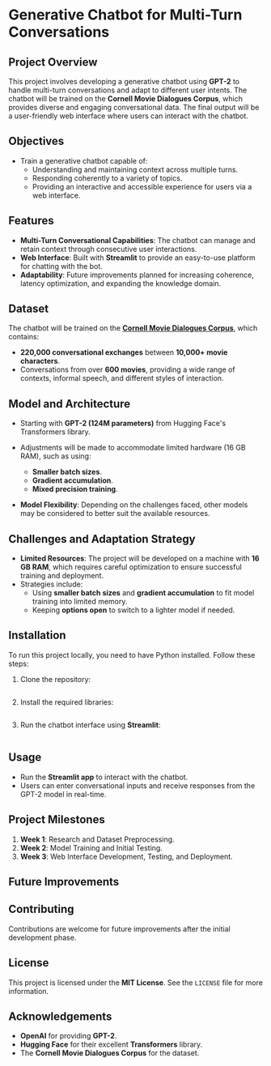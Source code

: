 # Generative Chatbot for Multi-Turn Conversations

## Project Overview
This project involves developing a generative chatbot using **GPT-2** to handle multi-turn conversations and adapt to different user intents. The chatbot will be trained on the **Cornell Movie Dialogues Corpus**, which provides diverse and engaging conversational data. The final output will be a user-friendly web interface where users can interact with the chatbot.

## Objectives
- Train a generative chatbot capable of:
  - Understanding and maintaining context across multiple turns.
  - Responding coherently to a variety of topics.
  - Providing an interactive and accessible experience for users via a web interface.

## Features
- **Multi-Turn Conversational Capabilities**: The chatbot can manage and retain context through consecutive user interactions.
- **Web Interface**: Built with **Streamlit** to provide an easy-to-use platform for chatting with the bot.
- **Adaptability**: Future improvements planned for increasing coherence, latency optimization, and expanding the knowledge domain.

## Dataset
The chatbot will be trained on the **[Cornell Movie Dialogues Corpus](https://www.kaggle.com/datasets/rajathmc/cornell-moviedialog-corpus)**, which contains:
- **220,000 conversational exchanges** between **10,000+ movie characters**.
- Conversations from over **600 movies**, providing a wide range of contexts, informal speech, and different styles of interaction.

## Model and Architecture
- Starting with **GPT-2 (124M parameters)** from Hugging Face's Transformers library.
- Adjustments will be made to accommodate limited hardware (16 GB RAM), such as using:
  - **Smaller batch sizes**.
  - **Gradient accumulation**.
  - **Mixed precision training**.

- **Model Flexibility**: Depending on the challenges faced, other models may be considered to better suit the available resources.

## Challenges and Adaptation Strategy
- **Limited Resources**: The project will be developed on a machine with **16 GB RAM**, which requires careful optimization to ensure successful training and deployment.
- Strategies include:
  - Using **smaller batch sizes** and **gradient accumulation** to fit model training into limited memory.
  - Keeping **options open** to switch to a lighter model if needed.

## Installation
To run this project locally, you need to have Python installed. Follow these steps:

1. Clone the repository:
    ```sh

    ```

2. Install the required libraries:
    ```sh
   
    ```

3. Run the chatbot interface using **Streamlit**:
    ```sh

    ```

## Usage
- Run the **Streamlit app** to interact with the chatbot.
- Users can enter conversational inputs and receive responses from the GPT-2 model in real-time.

## Project Milestones
1. **Week 1**: Research and Dataset Preprocessing.
2. **Week 2**: Model Training and Initial Testing.
3. **Week 3**: Web Interface Development, Testing, and Deployment.

## Future Improvements


## Contributing
Contributions are welcome for future improvements after the initial development phase.

## License
This project is licensed under the **MIT License**. See the `LICENSE` file for more information.

## Acknowledgements
- **OpenAI** for providing **GPT-2**.
- **Hugging Face** for their excellent **Transformers** library.
- The **Cornell Movie Dialogues Corpus** for the dataset.

